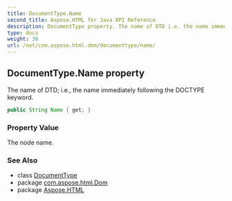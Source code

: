 ```yaml
---
title: DocumentType.Name
second_title: Aspose.HTML for Java API Reference
description: DocumentType property. The name of DTD i.e. the name immediately following the DOCTYPE keyword
type: docs
weight: 30
url: /net/com.aspose.html.dom/documenttype/name/
---
```

## DocumentType.Name property

The name of DTD; i.e., the name immediately following the DOCTYPE keyword.

```java
public String Name { get; }
```

### Property Value

The node name.

### See Also

* class [DocumentType](../)
* package [com.aspose.html.Dom](../../documenttype/)
* package [Aspose.HTML](../../../)
